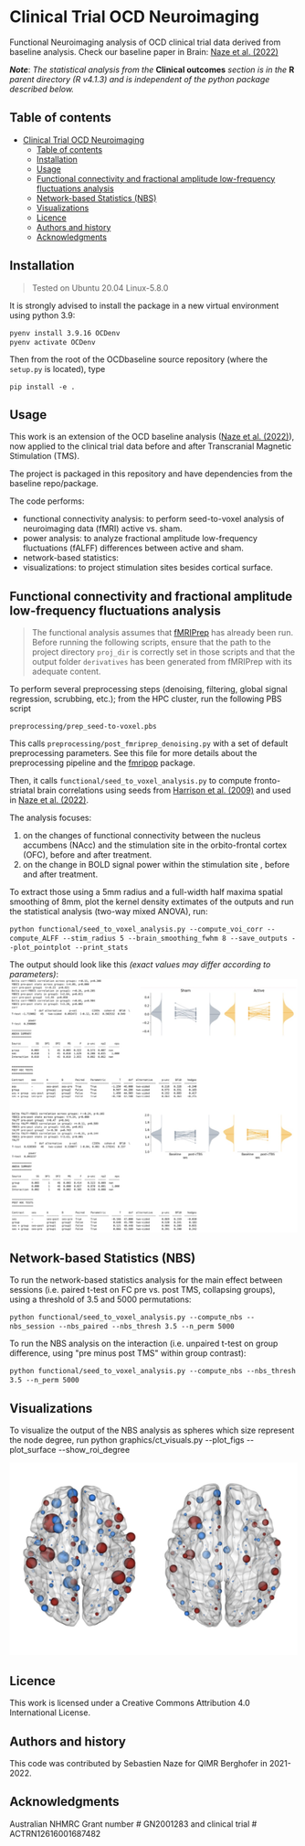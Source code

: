 Clinical Trial OCD Neuroimaging
=========================================
Functional Neuroimaging analysis of OCD clinical trial data derived from baseline analysis. Check our baseline paper in Brain: [Naze et al. (2022)](https://academic.oup.com/brain/advance-article-abstract/doi/10.1093/brain/awac425/6830574)

___Note___: *The statistical analysis from the* **Clinical outcomes** *section is in the* **R** *parent directory (R v4.1.3) and is independent of the python package described below.*

<!-- dependencies: pybct, h5py, nibabel, nilearn, pandas, scipy, sklearn, statsmodel.
     insert badges instead -->

Table of contents
-----------------
- [Clinical Trial OCD Neuroimaging](#clinical-trial-ocd-neuroimaging)
  - [Table of contents](#table-of-contents)
  - [Installation](#installation)
  - [Usage](#usage)
  - [Functional connectivity and fractional amplitude low-frequency fluctuations analysis](#functional-connectivity-and-fractional-amplitude-low-frequency-fluctuations-analysis)
  - [Network-based Statistics (NBS)](#network-based-statistics-nbs)
  - [Visualizations](#visualizations)
  - [Licence](#licence)
  - [Authors and history](#authors-and-history)
  - [Acknowledgments](#acknowledgments)

## Installation
> Tested on Ubuntu 20.04
> Linux-5.8.0

It is strongly advised to install the package in a new virtual environment using python 3.9:

    pyenv install 3.9.16 OCDenv
    pyenv activate OCDenv

Then from the root of the OCDbaseline source repository (where the `setup.py` is located), type

    pip install -e .


## Usage
This work is an extension of the OCD baseline analysis ([Naze et al. (2022)](https://academic.oup.com/brain/advance-article-abstract/doi/10.1093/brain/awac425/6830574)), now applied to the clinical trial data before and after Transcranial Magnetic Stimulation (TMS). 

The project is packaged in this repository and have dependencies from the baseline repo/package. 

The code performs:
- functional connectivity analysis: to perform seed-to-voxel analysis of neuroimaging data (fMRI) active vs. sham.
- power analysis: to analyze fractional amplitude low-frequency fluctuations (fALFF) differences between active and sham.
- network-based statistics: 
- visualizations: to project stimulation sites besides cortical surface. 

## Functional connectivity and fractional amplitude low-frequency fluctuations analysis
> The functional analysis assumes that [fMRIPrep](https://github.com/nipreps/fmriprep) has already been run. Before running the following scripts, ensure that the path to the project directory `proj_dir` is correctly set in those scripts and that the output folder `derivatives` has been generated from fMRIPrep with its adequate content.

To perform several preprocessing steps (denoising, filtering, global signal regression, scrubbing, etc.); from the HPC cluster, run the following PBS script

    preprocessing/prep_seed-to-voxel.pbs

This calls `preprocessing/post_fmriprep_denoising.py` with a set of default preprocessing parameters. See this file for more details about the preprocessing pipeline and the [fmripop](https://github.com/brain-modelling-group/fmripop) package.

Then, it calls `functional/seed_to_voxel_analysis.py`  to compute fronto-striatal brain correlations using seeds from [Harrison et al. (2009)](https://jamanetwork.com/journals/jamapsychiatry/fullarticle/210415) and used in [Naze et al. (2022)](https://academic.oup.com/brain/advance-article-abstract/doi/10.1093/brain/awac425/6830574). 

The analysis focuses:
1) on the changes of functional connectivity between the nucleus accumbens (NAcc) and the stimulation site in the orbito-frontal cortex (OFC), before and after treatment. 
2) on the change in BOLD signal power within the stimulation site , before and after treatment. 

To extract those using a 5mm radius and a full-width half maxima spatial smoothing of 8mm, plot the kernel density extimates of the outputs and run the statistical analysis (two-way mixed ANOVA), run:

    python functional/seed_to_voxel_analysis.py --compute_voi_corr --compute_ALFF --stim_radius 5 --brain_smoothing_fwhm 8 --save_outputs --plot_pointplot --print_stats

The output should look like this _(exact values may differ according to parameters)_:
![FC_fALFF_outputs](screenshots/screenshot_FC_fALFF.jpg)

## Network-based Statistics (NBS)
To run the network-based statistics analysis for the main effect between sessions (i.e. paired t-test on FC pre vs. post TMS, collapsing groups), using a threshold of 3.5 and 5000 permutations:

    python functional/seed_to_voxel_analysis.py --compute_nbs --nbs_session --nbs_paired --nbs_thresh 3.5 --n_perm 5000

To run the NBS analysis on the interaction (i.e. unpaired t-test on group difference, using "pre minus post TMS" within group contrast):

    python functional/seed_to_voxel_analysis.py --compute_nbs --nbs_thresh 3.5 --n_perm 5000

## Visualizations
To visualize the output of the NBS analysis as spheres which size represent the node degree, run
    python graphics/ct_visuals.py --plot_figs --plot_surface --show_roi_degree 

![nbs_outputs](screenshots/output_nbs_ct_visuals.jpg)

Licence
-------

This work is licensed under a Creative Commons Attribution 4.0 International License.


Authors and history
-------------------

This code was contributed by Sebastien Naze for QIMR Berghofer in 2021-2022.


Acknowledgments
---------------

Australian NHMRC Grant number # GN2001283 and clinical trial # ACTRN12616001687482
